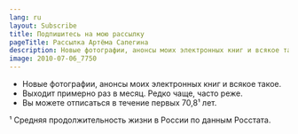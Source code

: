```yaml
---
lang: ru
layout: Subscribe
title: Подпишитесь на мою рассылку
pageTitle: Рассылка Артёма Сапегина
description: Новые фотографии, анонсы моих электронных книг и всякое такое.
image: 2010-07-06_7750
---
```


- Новые фотографии, анонсы моих электронных книг и всякое такое.
- Выходит примерно раз в месяц. Редко чаще, часто реже.
- Вы можете отписаться в течение первых 70,8¹ лет.

<p class="note">¹ Средняя продолжительность жизни в России по данным Росстата.</p>

